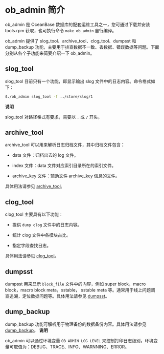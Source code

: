 ob_admin 简介 
================================



ob_admin 是 OceanBase 数据库的配套运维工具之一，您可通过下载并安装 tools.rpm 获取，也可执行命令 `make ob_admin` 自行编译。

ob_admin 提供了 slog_tool、archive_tool、clog_tool、dumpsst 和 dump_backup 功能，主要用于排查数据不一致、丢数据、错误数据等问题。下面分别从各个子功能来简要介绍一下 ob_admin。

slog_tool 
------------------------------

slog_tool 目前只有一个功能，即显示输出 slog 文件中的日志内容。命令格式如下：

```bash
$./ob_admin slog_tool -f ../store/slog/1
```


**说明**



slog_tool 对路径格式有要求，需要以 `.` 或 `/` 开头。

archive_tool 
---------------------------------

archive_tool 可以用来解析日志归档文件，其中归档文件包含：

* data 文件：归档出去的 log 文件。

  

* index 文件：data 文件对应索引目录所在的索引文件。

  

* archive_key 文件：辅助文件 archive_key 信息的文件。

  




具体用法请参见 [archive_tool](/zh-CN/9.supporting-tools/1.ob-admin/2.archive_tool.md)。

clog_tool 
------------------------------

clog_tool 主要具有以下功能：

* 提供 `dump clog` 文件中的日志内容。

  

* 统计 clog 文件中各模块占比。

  

* 指定字段查找日志。

  




具体用法请参见 [clog_tool](/zh-CN/9.supporting-tools/1.ob-admin/3.clog_tool.md)。

dumpsst 
----------------------------

dumpsst 用来显示 `block_file` 文件中的内容，例如 super block，macro block，macro block meta，sstable， sstable meta 等。通常用于线上问题调查追溯，定位数据问题等。具体用法请参见 [dumpsst](/zh-CN/9.supporting-tools/1.ob-admin/5.dumpsst.md)。

dump_backup 
--------------------------------

dump_backup 功能可解析用于物理备份的数据备份内容。具体用法请参见 [dump_backup](/zh-CN/9.supporting-tools/1.ob-admin/6.dump_backup.md)。
**说明**



ob_admin 可以通过环境变量 `OB_ADMIN_LOG_LEVEL` 来控制打印日志级别，环境变量可取值为：DEBUG、TRACE、INFO、WARNNING、ERROR。

